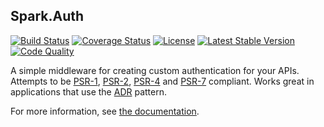 ## Spark.Auth
[![Build Status](https://travis-ci.org/sparkphp/auth.svg)](https://travis-ci.org/sparkphp/auth)
[![Coverage Status](https://coveralls.io/repos/sparkphp/auth/badge.svg?branch=master&service=github)](https://coveralls.io/github/sparkphp/auth?branch=master)
[![License](https://img.shields.io/packagist/l/sparkphp/Auth.svg)](https://github.com/sparkphp/Auth/blob/master/LICENSE)
[![Latest Stable Version](https://img.shields.io/packagist/v/sparkphp/auth.svg)](https://packagist.org/packages/sparkphp/auth)
[![Code Quality](https://img.shields.io/codeclimate/github/sparkphp/Auth.svg)](https://codeclimate.com/github/sparkphp/Auth)

A simple middleware for creating custom authentication for your APIs. Attempts to be [PSR-1](http://www.php-fig.org/psr/psr-1/), [PSR-2](http://www.php-fig.org/psr/psr-2/), [PSR-4](http://www.php-fig.org/psr/psr-4/) and [PSR-7](http://www.php-fig.org/psr/psr-7/) compliant. Works great in applications that use the [ADR](https://github.com/pmjones/adr) pattern.

For more information, see [the documentation](http://spark.readthedocs.org/en/latest/#authentication).
